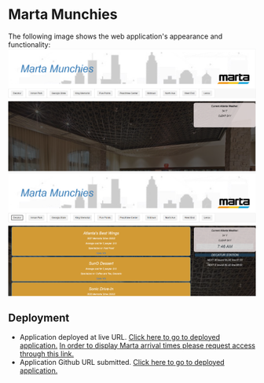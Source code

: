 
# Marta Munchies
The following image shows the web application's appearance and functionality:
![Marta Munchies Dashboard".](./img/p-1.PNG)
![Marta Munchies Dashboard".](./img/p-2.PNG)
## Deployment
* Application deployed at live URL.
[Click here to go to deployed application.](https://atlskinjob.github.io/impersonal-trainer/)
[In order to display Marta arrival times please request access through this link.](https://cors-anywhere.herokuapp.com/http://developer.itsmarta.com/RealtimeTrain/RestServiceNextTrain/GetRealtimeArrivals?apikey=89d07faa-bc02-4484-99e9-7e6411db16ee)
* Application Github URL submitted.
[Click here to go to deployed application.](https://github.com/ATLSkinjob/impersonal-trainer)